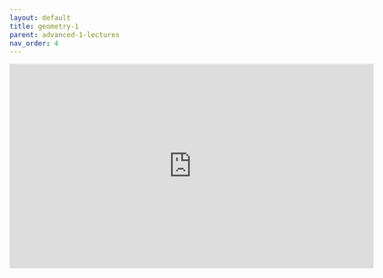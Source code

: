 ```yaml
---
layout: default
title: geometry-1
parent: advanced-1-lectures
nav_order: 4
---
```


<iframe width="640" height="360" frameborder="0" src="https://mega.nz/embed/9SJyDLqA#gU9zguxlZz8cwLvo09pFiHM-zchU4JsIuPNTkYbnNhQ" allowfullscreen ></iframe>
